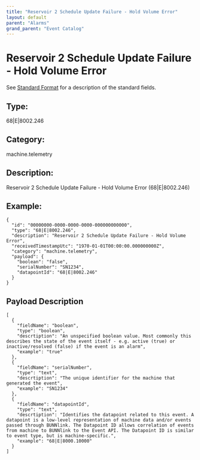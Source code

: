 ```yaml
---
title: "Reservoir 2 Schedule Update Failure - Hold Volume Error"
layout: default
parent: "Alarms"
grand_parent: "Event Catalog"
---
```


# Reservoir 2 Schedule Update Failure - Hold Volume Error

See [Standard Format](/event-subscriptions/event-format) for a description of the standard fields.

## Type:

68\|E\|8002.246

## Category:

machine.telemetry

## Description: 

Reservoir 2 Schedule Update Failure - Hold Volume Error (68\|E\|8002.246)

## Example:

```
{
  "id": "00000000-0000-0000-0000-000000000000",
  "type": "68|E|8002.246",
  "description": "Reservoir 2 Schedule Update Failure - Hold Volume Error",
  "receivedTimestampUtc": "1970-01-01T00:00:00.000000000Z",
  "category": "machine.telemetry",
  "payload": {
    "boolean": "false",
    "serialNumber": "SN1234",
    "datapointId": "68|E|8002.246"
  }
}
```

## Payload Description

```
[
  {
    "fieldName": "boolean",
    "type": "boolean",
    "descrtiption": "An unspecified boolean value. Most commonly this describes the state of the event itself - e.g. active (true) or inactive/resolved (false) if the event is an alarm",
    "example": "true"
  },
  {
    "fieldName": "serialNumber",
    "type": "text",
    "descrtiption": "The unique identifier for the machine that generated the event",
    "example": "SN1234"
  },
  {
    "fieldName": "datapointId",
    "type": "text",
    "descrtiption": "Identifies the datapoint related to this event. A datapoint is a low-level representation of machine data and/or events passed through BUNNlink. The Datapoint ID allows correlation of events from machine to BUNNlink to the Event API. The Datapoint ID is similar to event type, but is machine-specific.",
    "example": "68|E|8000.10000"
  }
]
```

